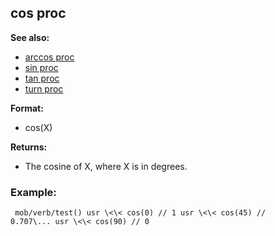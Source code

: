 ## cos proc
**See also:**
*   [arccos proc](/proc/arccos)
*   [sin proc](/proc/sin)
*   [tan proc](/proc/tan)
*   [turn proc](/proc/turn)
<!-- -->
**Format:**
*   cos(X)
<!-- -->
**Returns:**
*   The cosine of X, where X is in degrees.
### Example:

```
 mob/verb/test() usr \<\< cos(0) // 1 usr \<\< cos(45) //
0.707\... usr \<\< cos(90) // 0 
```
